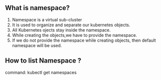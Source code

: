## What is namespace?
1. Namespace is a virtual sub-cluster
2. It is used to organize and separate our kubernetes objects. 
3. All Kubernetes ojects stay inside the namespace.
4. While creating the objects,we have to provide the namespace.
5. If we do not provide the namespace while creating objects, then default namespace will be used.

## How to list Namespace ?
   command: kubectl get namespaces 

